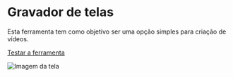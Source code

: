 # Gravador de telas

Esta ferramenta tem como objetivo ser uma opção simples para criação de vídeos.

[Testar a ferramenta](https://dioubernardo.github.io/gravador-de-telas/)

![Imagem da tela](https://dioubernardo.github.io/gravador-de-telas/assets/screenshot.png)
